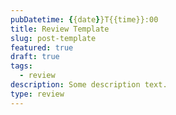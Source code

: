 ```yaml
---
pubDatetime: {{date}}T{{time}}:00
title: Review Template
slug: post-template
featured: true
draft: true
tags:
  - review
description: Some description text.
type: review
---
```

